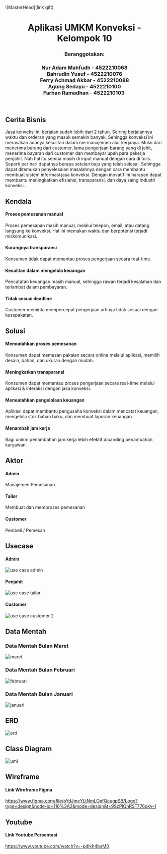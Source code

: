 ![MasterHead](link gift)
<br>
<h1 align="center">Aplikasi UMKM Konveksi - Kelompok 10</h1>
<h3 align="center">Beranggotakan:</h3>
<h3 align="center">Nur Adam Mahfudh - 4522210068  <br>
Bahrudin Yusuf - 4522210076 <br>
Ferry Achmad Akbar - 4522210088 <br>
Agung Sedayu - 4522210100 <br>
Farhan Ramadhan - 4522210103 </h3> <br>

## Cerita Bisnis
Jasa konveksi ini berjalan sudah lebih dari 2 tahun. Seiring berjalannya waktu dan orderan yang masuk semakin banyak. Sehingga konveksi ini merasakan adanya kesulitan dalam me manajemen alur kerjanya. Mulai dari menerima barang dari customer, lama pengerjaan barang yang di jahit, menerima bayaran dari customer dan membayar upah para pekerja penjahit. Nah hal itu semua masih di input manual dengan cara di tulis. Seperti per hari dapatnya berapa setelan baju yang telah selesai. Sehingga dapat ditemukan penyelesaian masalahnya dengan cara membantu membuat sistem informasi jasa konveksi. Dengan inovatif ini harapan dapat membantu meningkatkan efisiensi, transparansi, dan daya saing industri konveksi.

## Kendala
#### Proses pemesanan manual
Proses pemesanan masih manual, melalui telepon, email, atau datang langsung ke konveksi. Hal ini memakan waktu dan berpotensi terjadi miskomunikasi.
#### Kurangnya transparansi
Konsumen tidak dapat memantau proses pengerjaan secara real-time.
#### Kesulitan dalam mengelola keuangan
Pencatatan keuangan masih manual, sehingga rawan terjadi kesalahan dan terlambat dalam pembayaran.
#### Tidak sesuai deadline
Customer meminta mempercepat pengerjaan artinya tidak sesuai dengan kesepakatan.

## Solusi
#### Memudahkan proses pemesanan
Konsumen dapat memesan pakaian secara online melalui aplikasi, memilih desain, bahan, dan ukuran dengan mudah.
#### Meningkatkan transparansi
Konsumen dapat memantau proses pengerjaan secara real-time melalui aplikasi & interaksi dengan jasa konveksi.
#### Memudahkan pengelolaan keuangan
Aplikasi dapat membantu pengusaha konveksi dalam mencatat keuangan, mengelola stok bahan baku, dan membuat laporan keuangan.
#### Menambah jam kerja
Bagi umkm penambahan jam kerja lebih efektif dibanding penambahan karyawan.

## Aktor
#### Admin
Manajemen  Pemesanan
#### Tailor
Membuat dan memproses pemesanan
#### Customer
Pembeli / Pemesan

## Usecase
#### Admin
![use case admin](https://github.com/AgungSedayu01/APBO-Kelompok10/assets/167953699/05d73bfd-9ada-4947-b444-dec686c21dc3)
#### Penjahit
![use case tailor](https://github.com/AgungSedayu01/APBO-Kelompok10/assets/167953699/61ecdcce-c9a2-4f23-8671-bb60b80f195e)
#### Customer
![use case customer 2](https://github.com/AgungSedayu01/APBO-Kelompok10/assets/167953699/003eafd1-c742-4556-ba0f-227a8c89d849)

## Data Mentah
### Data Mentah Bulan Maret
![maret](https://github.com/AgungSedayu01/APBO-Kelompok10/assets/167954489/03c50869-ac07-4d71-b1df-f85df1fff80a)
### Data Mentah Bulan Februari
![februari](https://github.com/AgungSedayu01/APBO-Kelompok10/assets/167954489/93863cd6-0eec-43eb-b084-ccbca78cda77)
### Data Mentah Bulan Januari
![januari](https://github.com/AgungSedayu01/APBO-Kelompok10/assets/167954489/b1fd6a4b-970c-46a1-9b3b-c22c76d22a8b)

## ERD
![erd](https://github.com/AgungSedayu01/APBO-Kelompok10/assets/167945633/6f00c2d4-947b-42d6-a6bc-c2e713ddc77b)

## Class Diagram
![uml](https://github.com/AgungSedayu01/APBO-Kelompok10/assets/167945633/1027ea11-3a08-42dd-b7a6-cb57de3b7112)

## Wireframe
#### Link Wireframe Figma
https://www.figma.com/file/oYdJmxYLtNmLOefQcugpSB/Logo?type=design&node-id=116%3A2&mode=design&t=9SzPlQhRST776gkv-1

## Youtube
#### Link Youtube Persentasi
https://www.youtube.com/watch?v=-pdIkh4bsM0
